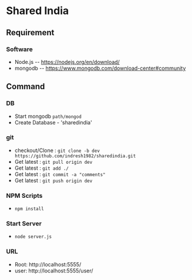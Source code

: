 # Shared India
## Requirement
### Software
  * Node.js -- https://nodejs.org/en/download/
  * mongodb -- https://www.mongodb.com/download-center#community

## Command
### DB
  * Start mongodb
    `path/mongod`
  * Create Database - 'sharedindia'

### git
  * checkout/Clone : `git clone -b dev https://github.com/indresh1982/sharedindia.git`
  * Get latest : `git pull origin dev`
  * Get latest : `git add ./`
  * Get latest : `git commit -a "comments"`
  * Get latest : `git push origin dev`

### NPM Scripts
  * `npm install`

### Start Server
  * `node server.js`

### URL
  * Root: http://localhost:5555/
  * user: http://localhost:5555/user/